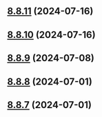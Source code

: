 ## [8.8.11](https://github.com/msobiecki/eslint-config/compare/v8.8.10...v8.8.11) (2024-07-16)



## [8.8.10](https://github.com/msobiecki/eslint-config/compare/v8.8.9...v8.8.10) (2024-07-16)



## [8.8.9](https://github.com/msobiecki/eslint-config/compare/v8.8.8...v8.8.9) (2024-07-08)



## [8.8.8](https://github.com/msobiecki/eslint-config/compare/v8.8.7...v8.8.8) (2024-07-01)



## [8.8.7](https://github.com/msobiecki/eslint-config/compare/v8.8.6...v8.8.7) (2024-07-01)




